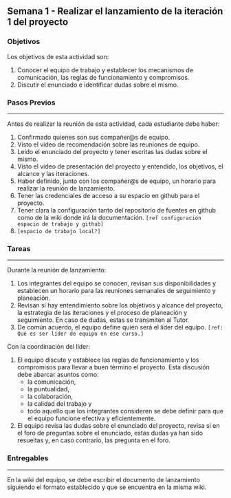 ## Semana 1 - Realizar el lanzamiento de la iteración 1 del proyecto

### Objetivos
Los objetivos de esta actividad son:

1. Conocer el equipo de trabajo y establecer los mecanismos de comunicación, las reglas de funcionamiento y compromisos. 
2. Discutir el enunciado e identificar dudas sobre el mismo. 
   
### Pasos Previos
----
Antes de realizar la reunión de esta actividad, cada estudiante debe haber: 

1. Confirmado quienes son sus compañer@s de equipo.
2. Visto el video de recomendación sobre las reuniones de equipo.
3. Leído el enunciado del proyecto y tener escritas las dudas sobre el mismo.
4. Visto el video de presentación del proyecto y entendido, los objetivos, el alcance y las iteraciones. 
5. Haber definido, junto con los compañer@s de equipo, un horario para realizar la reunión de lanzamiento.
6. Tener las credenciales de acceso a su espacio en github para el proyecto.
7. Tener clara la configuración tanto del repositorio de fuentes en github como de la wiki donde irá la documentación. `[ref configuración espacio de trabajo y github]`
8. `[espacio de trabajo local?]`


### Tareas
----
Durante la reunión de lanzamiento: 
1. Los integrantes del equipo se conocen, revisan sus disponibilidades y establecen un horario para las reuniones semanales de 
   seguimiento y planeación.
2. Revisan si hay entendimiento sobre los objetivos y alcance del proyecto, 
   la estrategia de las iteraciones y el proceso de planeación y seguimiento. En caso de dudas, estas se transmiten al Tutor. 
3. De común acuerdo, el equipo define quién será el líder del equipo. `[ref: Qué es ser líder de equipo en ese curso.]`

Con la coordinación del líder:

1. El equipo discute y establece las reglas de funcionamiento y 
   los compromisos para llevar a buen término el proyecto. Esta discusión debe abarcar asuntos como:
   *  la comunicación, 
   *  la puntualidad, 
   *  la colaboración, 
   *  la calidad del trabajo y 
   *  todo aquello que los integrantes consideren se debe definir para que el equipo funcione efectiva y eficientemente.
2. El equipo revisa las dudas sobre el enunciado del proyecto, revisa si en el foro de preguntas sobre el enunciado, 
   estas dudas ya han sido resueltas y, en caso contrario, las pregunta en el foro. 

### Entregables
---
En la wiki del equipo, se debe escribir el documento de lanzamiento siguiendo el formato establecido y que se 
encuentra en la misma wiki.

